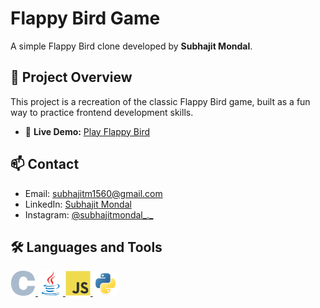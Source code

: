 # Flappy Bird Game

A simple Flappy Bird clone developed by **Subhajit Mondal**.

## 🚀 Project Overview

This project is a recreation of the classic Flappy Bird game, built as a fun way to practice frontend development skills.

- 🔗 **Live Demo:** [Play Flappy Bird](https://flapyourbird.tiiny.site)

## 📫 Contact

- Email: [subhajitm1560@gmail.com](mailto:subhajitm1560@gmail.com)
- LinkedIn: [Subhajit Mondal](https://www.linkedin.com/in/thesubhajitmondal)
- Instagram: [@subhajitmondal_._](https://instagram.com/subhajitmondal_._)

## 🛠️ Languages and Tools

<p align="left">
  <a href="https://www.cprogramming.com/" target="_blank" rel="noreferrer">
    <img src="https://raw.githubusercontent.com/devicons/devicon/master/icons/c/c-original.svg" alt="C" width="40" height="40"/>
  </a>
  <a href="https://www.java.com" target="_blank" rel="noreferrer">
    <img src="https://raw.githubusercontent.com/devicons/devicon/master/icons/java/java-original.svg" alt="Java" width="40" height="40"/>
  </a>
  <a href="https://developer.mozilla.org/en-US/docs/Web/JavaScript" target="_blank" rel="noreferrer">
    <img src="https://raw.githubusercontent.com/devicons/devicon/master/icons/javascript/javascript-original.svg" alt="JavaScript" width="40" height="40"/>
  </a>
  <a href="https://www.python.org" target="_blank" rel="noreferrer">
    <img src="https://raw.githubusercontent.com/devicons/devicon/master/icons/python/python-original.svg" alt="Python" width="40" height="40"/>
  </a>
</p>

